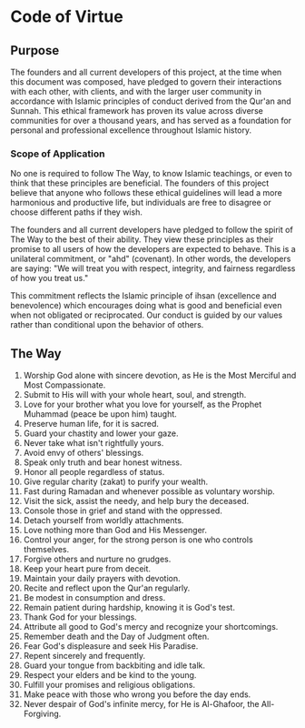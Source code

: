 # Code of Virtue

## Purpose

The founders and all current developers of this project, at the time when this document was composed, have pledged to govern their interactions with each other, with clients, and with the larger user community in accordance with Islamic principles of conduct derived from the Qur'an and Sunnah. This ethical framework has proven its value across diverse communities for over a thousand years, and has served as a foundation for personal and professional excellence throughout Islamic history.

### Scope of Application

No one is required to follow The Way, to know Islamic teachings, or even to think that these principles are beneficial. The founders of this project believe that anyone who follows these ethical guidelines will lead a more harmonious and productive life, but individuals are free to disagree or choose different paths if they wish.

The founders and all current developers have pledged to follow the spirit of The Way to the best of their ability. They view these principles as their promise to all users of how the developers are expected to behave. This is a unilateral commitment, or "ahd" (covenant). In other words, the developers are saying: "We will treat you with respect, integrity, and fairness regardless of how you treat us."

This commitment reflects the Islamic principle of ihsan (excellence and benevolence) which encourages doing what is good and beneficial even when not obligated or reciprocated. Our conduct is guided by our values rather than conditional upon the behavior of others.

## The Way

1. Worship God alone with sincere devotion, as He is the Most Merciful and Most Compassionate.
2. Submit to His will with your whole heart, soul, and strength.
3. Love for your brother what you love for yourself, as the Prophet Muhammad (peace be upon him) taught.
4. Preserve human life, for it is sacred.
5. Guard your chastity and lower your gaze.
6. Never take what isn't rightfully yours.
7. Avoid envy of others' blessings.
8. Speak only truth and bear honest witness.
9. Honor all people regardless of status.
10. Give regular charity (zakat) to purify your wealth.
11. Fast during Ramadan and whenever possible as voluntary worship.
12. Visit the sick, assist the needy, and help bury the deceased.
13. Console those in grief and stand with the oppressed.
14. Detach yourself from worldly attachments.
15. Love nothing more than God and His Messenger.
16. Control your anger, for the strong person is one who controls themselves.
17. Forgive others and nurture no grudges.
18. Keep your heart pure from deceit.
19. Maintain your daily prayers with devotion.
20. Recite and reflect upon the Qur'an regularly.
21. Be modest in consumption and dress.
22. Remain patient during hardship, knowing it is God's test.
23. Thank God for your blessings.
24. Attribute all good to God's mercy and recognize your shortcomings.
25. Remember death and the Day of Judgment often.
26. Fear God's displeasure and seek His Paradise.
27. Repent sincerely and frequently.
28. Guard your tongue from backbiting and idle talk.
29. Respect your elders and be kind to the young.
30. Fulfill your promises and religious obligations.
31. Make peace with those who wrong you before the day ends.
32. Never despair of God's infinite mercy, for He is Al-Ghafoor, the All-Forgiving.
